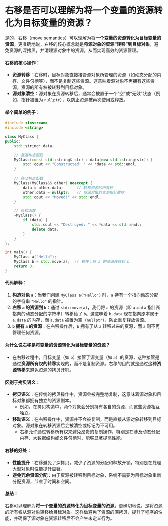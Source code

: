 # 右移是否可以理解为将一个变量的资源转化为目标变量的资源？

是的，右移（move semantics）可以理解为将**一个变量的资源转化为目标变量的资源**。更准确地说，右移的核心概念就是**将源对象的资源“转移”到目标对象**，避免资源的深拷贝，并清理源对象中的资源，从而实现高效的资源管理。

#### 右移的核心操作：

* **资源转移**：右移时，目标对象直接接管源对象所管理的资源（如动态分配的内存、文件句柄等），而不是复制这些资源。这意味着源对象不再拥有这些资源，资源的所有权被转移到目标对象。
* **源对象清空**：源对象在资源转移后，通常会被置于一个“空”或“无效”状态（例如，指针被置为 `nullptr`），以防止资源被再次使用或释放。

#### 举个简单的例子：

```cpp
#include <iostream>
#include <string>

class MyClass {
public:
    std::string* data;

    // 普通构造函数
    MyClass(const std::string& str) : data(new std::string(str)) {
        std::cout << "Constructed: " << *data << std::endl;
    }

    // 移动构造函数
    MyClass(MyClass&& other) noexcept {
        data = other.data;      // 转移资源的所有权
        other.data = nullptr;   // 将源对象的资源指针置空
        std::cout << "Moved!" << std::endl;
    }

    // 析构函数
    ~MyClass() {
        if (data) {
            std::cout << "Destroyed: " << *data << std::endl;
            delete data;
        }
    }
};

int main() {
    MyClass a("Hello");
    MyClass b = std::move(a);  // 右移：将 a 的资源转移到 b
    return 0;
}
```

#### 代码解释：

1. **构造对象 `a`**：当我们创建 `MyClass a("Hello")` 时，`a` 持有一个指向动态分配的字符串 `"Hello"` 的指针。
2. **右移 `a` 的资源到 `b`**：通过 `std::move(a)`，我们将 `a` 的资源（即 `a.data` 指针所指向的动态分配的字符串）转移给了 `b`。这意味着 `b.data` 现在指向原本属于 `a.data` 的内存，而 `a.data` 被置为空（`nullptr`），防止重复释放资源。
3. **`b` 拥有 `a` 的资源**：在右移操作后，`b` 拥有了从 `a` 转移过来的资源，而 `a` 则不再管理任何资源。

#### 为什么说右移是将变量的资源转化为目标变量的资源？

* 在右移过程中，目标变量（如 `b`）接管了源变量（如 `a`）的资源，这种接管是通过**资源所有权的转移**实现的，而不是复制资源。右移的目的就是通过这种**资源转移**来避免资源的拷贝开销。

#### 区别于拷贝语义：

* **拷贝语义**：在传统的拷贝操作中，资源会被完整地复制，这意味着源对象和目标对象都拥有独立的资源副本。
  * 例如，在拷贝构造中，两个对象会分别持有各自的资源，而这些资源相互独立。
* **移动语义**：在右移操作中，资源并不会被复制，而是直接从源对象转移到目标对象。源对象在转移资源后会被清空或标记为不可用。
  * 右移允许通过转移所有权来避免昂贵的复制操作，特别是在涉及动态分配内存、大数据结构或文件句柄时，能够显著提高性能。

#### 右移的好处：

* **性能提升**：右移避免了深拷贝，减少了资源的分配和释放开销，特别是在处理大型对象时性能提升显著。
* **避免冗余资源分配**：由于资源被转移到目标对象，系统不需要为目标对象重新分配资源，节省了时间和空间。

#### 总结：

右移可以理解为**将一个变量的资源转化为目标变量的资源**，更确切地说，是将资源的所有权从源对象转移给目标对象。这样做避免了资源的深拷贝，提升了程序的性能，并确保了源对象在资源转移后不会产生未定义行为。
